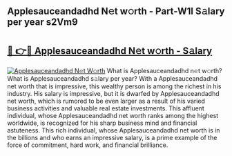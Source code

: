 ## Applesauceandadhd N𝚎t w𝚘rth - Part-W1l S𝚊lary per year s2Vm9

# <h2><a href="http://gc4cf4z.nevu.top/?p=Applesauceandadhd">🔗 👉🔴 Applesauceandadhd N𝚎t w𝚘rth - S𝚊lary</a></h2>

[![Applesauceandadhd N𝚎t W𝚘rth](https://i.imgur.com/Oavwk0R.jpeg)](http://gc4cf4z.nevu.top/?p=Applesauceandadhd)
What is Applesauceandadhd n𝚎t w𝚘rth? What is Applesauceandadhd s𝚊lary per year?
With a Applesauceandadhd net worth that is impressive, this wealthy person is among the richest in his industry. His salary is impressive, but it is dwarfed by Applesauceandadhd net worth, which is rumored to be even larger as a result of his varied business activities and valuable real estate investments. This affluent individual, whose Applesauceandadhd net worth ranks among the highest worldwide, is recognized for his sharp business mind and financial astuteness. This rich individual, whose Applesauceandadhd net worth is in the billions and who earns an impressive salary, is a prime example of the force of commitment, hard work, and financial brilliance.
